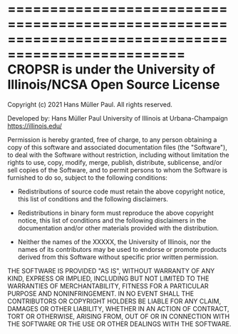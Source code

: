 ===================================================================================================
CROPSR is under the University of Illinois/NCSA Open Source License
===================================================================================================

Copyright (c) 2021 Hans Müller Paul. All rights reserved.

Developed by: Hans Müller Paul
              University of Illinois at Urbana-Champaign
              https://illinois.edu/

Permission is hereby granted, free of charge, to any person obtaining a copy of this software and
associated documentation files (the "Software"), to deal with the Software without restriction, 
including without limitation the rights to use, copy, modify, merge, publish, distribute,
sublicense, and/or sell copies of the Software, and to permit persons to whom the Software is 
furnished to do so, subject to the following conditions:

* Redistributions of source code must retain the above copyright notice, this list of conditions
  and the following disclaimers.

* Redistributions in binary form must reproduce the above copyright notice, this list of
  conditions and the following disclaimers in the documentation and/or other materials provided
  with the distribution.

* Neither the names of the XXXXX, the University of Illinois, nor the names
  of its contributors may be used to endorse or promote products derived from this Software
  without specific prior written permission.

THE SOFTWARE IS PROVIDED "AS IS", WITHOUT WARRANTY OF ANY KIND, EXPRESS OR IMPLIED, INCLUDING BUT
NOT LIMITED TO THE WARRANTIES OF MERCHANTABILITY, FITNESS FOR A PARTICULAR PURPOSE AND
NONINFRINGEMENT. IN NO EVENT SHALL THE CONTRIBUTORS OR COPYRIGHT HOLDERS BE LIABLE FOR ANY CLAIM, 
DAMAGES OR OTHER LIABILITY, WHETHER IN AN ACTION OF CONTRACT, TORT OR OTHERWISE, ARISING FROM,
OUT OF OR IN CONNECTION WITH THE SOFTWARE OR THE USE OR OTHER DEALINGS WITH THE SOFTWARE.